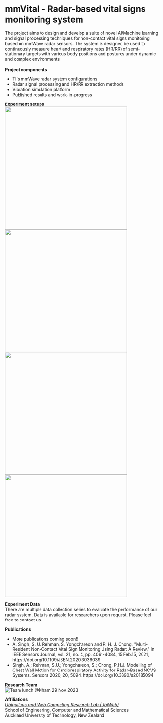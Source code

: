# mmVital - Radar-based vital signs monitoring system
The project aims to design and develop a suite of novel AI/Machine learning and signal processing techniques for non-contact vital signs monitoring based on mmWave radar sensors. The system is designed be used to continuously measure heart and respiratory rates (HR/RR) of semi-stationary targets with various body positions and postures under dynamic and complex environments <br><br>
<b>Project components</b> <br>
<ul>
<li> TI's mmWave radar system configurations </li>
<li> Radar signal processing and HR/RR extraction methods  </li>
<li> Vibration simulation platform </li>
<li> Published results and work-in-progress </li>
</ul>
<be>

<b>Experiment setups</b><br>
<img src="https://github.com/Ubiweb-lab/mmVital/assets/147883739/4467643f-780a-4fbf-af7c-73ecadc0063d" width="400" height="400">
<img src="https://github.com/Ubiweb-lab/mmVital/assets/147883739/dc7b6410-0bf7-4392-9434-c5e570eedc15" width="400" height="400">
<img src="https://github.com/Ubiweb-lab/mmVital/assets/147883739/29b00155-a5b0-406d-a0fd-019df3bb3491" width="400" height="400">
<img src="https://github.com/Ubiweb-lab/mmVital/assets/147883739/94da65e0-f4bb-45e2-9d1c-8987eb1a623c" width="400" height="400">
<br>

<b>Experiment Data</b><br>
There are multiple data collection series to evaluate the performance of our radar system. Data is available for researchers upon request. Please feel free to contact us.
<br>

<b>Publications</b><br>
<ul>
<li> More publications coming soon!! </li>
<li>A. Singh, S. U. Rehman, S. Yongchareon and P. H. J. Chong, "Multi-Resident Non-Contact Vital Sign Monitoring Using Radar: A Review," in IEEE Sensors Journal, vol. 21, no. 4, pp. 4061-4084, 15 Feb.15, 2021, https://doi.org/10.1109/JSEN.2020.3036039</li>
<li>Singh, A.; Rehman, S.U.; Yongchareon, S.; Chong, P.H.J. Modelling of Chest Wall Motion for Cardiorespiratory Activity for Radar-Based NCVS Systems. Sensors 2020, 20, 5094. https://doi.org/10.3390/s20185094</li>
</ul>

<b>Research Team</b><br>
![Team lunch @Nham 29 Nov 2023](https://github.com/Ubiweb-lab/mmVital/assets/147883739/45144013-3235-45f9-987a-4e081d1d2191)
</br>

<b>Affiliations</b><br>
<a href="https://ubiweb.aut.ac.nz/" target="_blank"><i>Ubiquitous and Web Computing Research Lab (UbiWeb)</i></a><br>
School of Engineering, Computer and Mathematical Sciences<br>
Auckland University of Technology, New Zealand <br>

